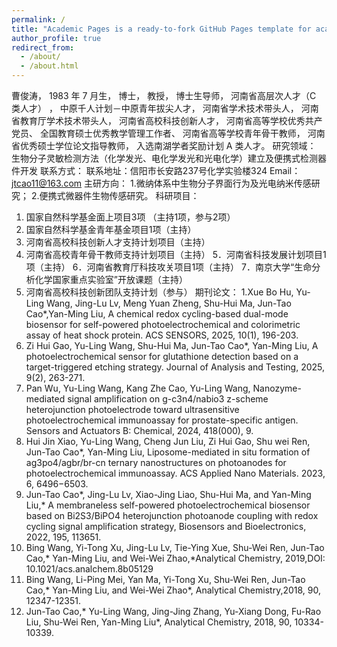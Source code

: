 ```yaml
---
permalink: /
title: "Academic Pages is a ready-to-fork GitHub Pages template for academic personal websites"
author_profile: true
redirect_from: 
  - /about/
  - /about.html
---
```


曹俊涛， 1983 年 7 月生， 博士， 教授， 博士生导师， 河南省高层次人才（C 类人才） ，
中原千人计划－中原青年拔尖人才， 河南省学术技术带头人， 河南省教育厅学术技术带头人， 河南省高校科技创新人才， 河南省高等学校优秀共产党员、 全国教育硕士优秀教学管理工作者、 河南省高等学校青年骨干教师， 河南省优秀硕士学位论文指导教师， 入选南湖学者奖励计划 A 类人才。
研究领域：
生物分子灵敏检测方法（化学发光、电化学发光和光电化学）建立及便携式检测器件开发
联系方式：
联系地址：信阳市长安路237号化学实验楼324
Email：jtcao11@163.com
主研方向：
1.微纳体系中生物分子界面行为及光电纳米传感研究；
2.便携式微器件生物传感研究。
科研项目：
1. 国家自然科学基金面上项目3项 （主持1项，参与2项）
2. 国家自然科学基金青年基金项目1项（主持）
3. 河南省高校科技创新人才支持计划项目（主持）
4. 河南省高校青年骨干教师支持计划项目（主持）
5．河南省科技发展计划项目1项（主持）
6．河南省教育厅科技攻关项目1项（主持）
7．南京大学“生命分析化学国家重点实验室”开放课题（主持）
8. 河南省高校科技创新团队支持计划（参与）
期刊论文：
1.Xue Bo Hu, Yu-Ling Wang, Jing-Lu Lv, Meng Yuan Zheng, Shu-Hui Ma, Jun-Tao Cao*,Yan-Ming Liu, A chemical redox cycling-based dual-mode biosensor for self-powered photoelectrochemical and colorimetric assay of heat shock protein. ACS SENSORS, 2025, 10(1), 196-203.
2. Zi Hui Gao, Yu-Ling Wang, Shu-Hui Ma, Jun-Tao Cao*, Yan-Ming Liu, A photoelectrochemical sensor for glutathione detection based on a target-triggered etching strategy. Journal of Analysis and Testing, 2025, 9(2), 263-271.
3. Pan Wu, Yu-Ling Wang, Kang Zhe Cao, Yu-Ling Wang,  Nanozyme-mediated signal amplification on g-c3n4/nabio3 z-scheme heterojunction photoelectrode toward ultrasensitive photoelectrochemical immunoassay for prostate-specific antigen. Sensors and Actuators B: Chemical, 2024, 418(000), 9.
4. Hui Jin Xiao, Yu-Ling Wang, Cheng Jun Liu, Zi Hui Gao, Shu wei Ren, Jun-Tao Cao*, Yan-Ming Liu, Liposome-mediated in situ formation of ag3po4/agbr/br-cn ternary nanostructures on photoanodes for photoelectrochemical immunoassay. ACS Applied Nano Materials. 2023, 6, 6496−6503.
5. Jun-Tao Cao*, Jing-Lu Lv, Xiao-Jing Liao, Shu-Hui Ma, and Yan-Ming Liu,* A membraneless
self-powered photoelectrochemical biosensor based on Bi2S3/BiPO4 heterojunction photoanode
coupling with redox cycling signal amplification strategy, Biosensors and Bioelectronics, 2022, 195, 113651.
6. Bing Wang, Yi-Tong Xu, Jing-Lu Lv, Tie-Ying Xue, Shu-Wei Ren, Jun-Tao Cao,* Yan-Ming Liu, and Wei-Wei Zhao,*Analytical Chemistry, 2019,DOI: 10.1021/acs.analchem.8b05129
7. Bing Wang, Li-Ping Mei, Yan Ma, Yi-Tong Xu, Shu-Wei Ren, Jun-Tao Cao,* Yan-Ming Liu, and Wei-Wei Zhao*, Analytical Chemistry,2018, 90, 12347-12351.
8. Jun-Tao Cao,* Yu-Ling Wang, Jing-Jing Zhang, Yu-Xiang Dong, Fu-Rao Liu, Shu-Wei Ren, Yan-Ming Liu*, Analytical Chemistry, 2018, 90, 10334-10339.
